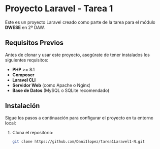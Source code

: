 # Proyecto Laravel - Tarea 1

Este es un proyecto Laravel creado como parte de la tarea para el módulo **DWESE** en 2º DAW. 

## Requisitos Previos

Antes de clonar y usar este proyecto, asegúrate de tener instalados los siguientes requisitos:

- **PHP** >= 8.1
- **Composer**
- **Laravel CLI**
- **Servidor Web** (como Apache o Nginx)
- **Base de Datos** (MySQL o SQLite recomendado)

## Instalación

Sigue los pasos a continuación para configurar el proyecto en tu entorno local:

1. Clona el repositorio:
   ```bash
   git clone https://github.com/Dani1lopez/tarea1Laravel1-N.git
